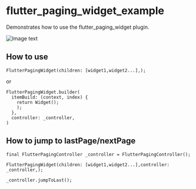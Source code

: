 # flutter_paging_widget_example

Demonstrates how to use the flutter_paging_widget plugin.

![Image text](https://github.com/andfaraway/flutter_paging_widget/example.gif)

## How to use

```
FlutterPagingWidget(children: [widget1,widget2...],);
```
or
```
FlutterPagingWidget.builder(
  itemBuild: (context, index) {
    return Widget();
    );
  },
  controller: _controller,
)
```
## How to jump to lastPage/nextPage
```
final FlutterPagingController _controller = FlutterPagingController();

FlutterPagingWidget(children: [widget1,widget2...],controller: _controller,);

_controller.jumpToLast();

```


